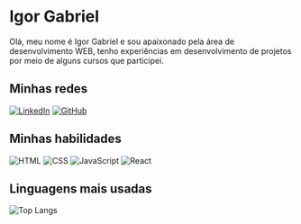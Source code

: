 # Igor Gabriel

 Olá, meu nome é Igor Gabriel e sou apaixonado pela área de desenvolvimento WEB, tenho experiências em desenvolvimento de projetos por meio de alguns cursos que participei.

## Minhas redes
[![LinkedIn](https://img.shields.io/badge/LinkedIn-000?style=for-the-badge&logo=linkedin&logoColor=0E76A8)](https://www.linkedin.com/in/igor-gabriel-04115a24b/)
[![GitHub](https://img.shields.io/badge/github-000?style=for-the-badge&logo=github)](https://github.com/IgorGabriel01)


## Minhas habilidades
![HTML](https://img.shields.io/badge/html-000?style=for-the-badge&logo=html)
![CSS](https://img.shields.io/badge/css-000?style=for-the-badge&logo=css)
![JavaScript](https://img.shields.io/badge/javascript-000?style=for-the-badge&logo=javascript)
![React](https://img.shields.io/badge/react-000?style=for-the-badge&logo=react)

## Linguagens mais usadas
![Top Langs](https://github-readme-stats-git-masterrstaa-rickstaa.vercel.app/api/top-langs/?username=IgorGabriel01&bg_color=000&border_color=30A3DC&title_color=E94D5F&text_color=FFF)
